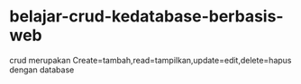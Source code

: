 # belajar-crud-kedatabase-berbasis-web
crud merupakan Create=tambah,read=tampilkan,update=edit,delete=hapus dengan database
